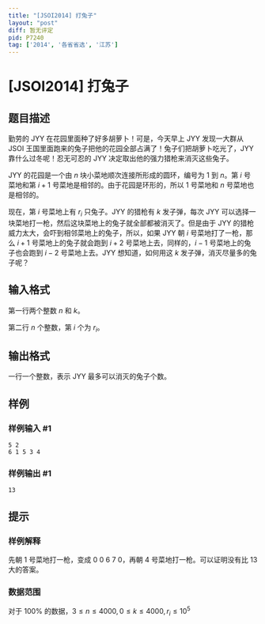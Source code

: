 ```yaml
---
title: "[JSOI2014] 打兔子"
layout: "post"
diff: 暂无评定
pid: P7240
tag: ['2014', '各省省选', '江苏']
---
```

# [JSOI2014] 打兔子
## 题目描述

勤劳的 JYY 在花园里面种了好多胡萝卜！可是，今天早上 JYY 发现一大群从 JSOI 王国里面跑来的兔子把他的花园全部占满了！兔子们把胡萝卜吃光了，JYY 靠什么过冬呢！忍无可忍的 JYY 决定取出他的强力猎枪来消灭这些兔子。

JYY 的花园是一个由 $n$ 块小菜地顺次连接所形成的圆环，编号为 $1$ 到 $n$。第 $i$ 号菜地和第 $i+1$ 号菜地是相邻的。由于花园是环形的，所以 $1$ 号菜地和 $n$ 号菜地也是相邻的。

现在，第 $i$ 号菜地上有 $r_i$ 只兔子。JYY 的猎枪有 $k$ 发子弹，每次 JYY 可以选择一块菜地打一枪，然后这块菜地上的兔子就全部都被消灭了。但是由于 JYY 的猎枪威力太大，会吓到相邻菜地上的兔子，所以，如果 JYY 朝 $i$ 号菜地打了一枪，那么 $i+1$ 号菜地上的兔子就会跑到 $i+2$ 号菜地上去，同样的，$i-1$ 号菜地上的兔子也会跑到 $i-2$ 号菜地上去。JYY 想知道，如何用这 $k$ 发子弹，消灭尽量多的兔子呢？
## 输入格式

第一行两个整数 $n$ 和 $k$。

第二行 $n$ 个整数，第 $i$ 个为 $r_i$。
## 输出格式

一行一个整数，表示 JYY 最多可以消灭的兔子个数。
## 样例

### 样例输入 #1
```
5 2
6 1 5 3 4
```
### 样例输出 #1
```
13
```
## 提示

### 样例解释

先朝 $1$ 号菜地打一枪，变成 $0\ 0\ 6\ 7\ 0$，再朝 $4$ 号菜地打一枪。可以证明没有比 $13$ 大的答案。

### 数据范围

对于 $100\%$ 的数据，$3\leq n\leq 4000,0\leq k\leq 4000,r_i\leq 10^5$
